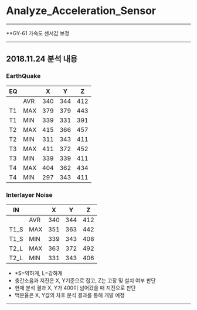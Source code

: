# Analyze_Acceleration_Sensor

-------------------------------------------------------------------

**GY-61 가속도 센서값 보정

-------------------------------------------------------------------

## 2018.11.24 분석 내용
### EarthQuake
| EQ |     | X   | Y   | Z   |
|----|-----|-----|-----|-----|
|    | AVR | 340 | 344 | 412 |
| T1 | MAX | 379 | 379 | 443 |
| T1 | MIN | 339 | 331 | 391 |
| T2 | MAX | 415 | 366 | 457 |
| T2 | MIN | 311 | 343 | 411 |
| T3 | MAX | 411 | 372 | 452 |
| T3 | MIN | 339 | 339 | 411 |
| T4 | MAX | 404 | 362 | 434 |
| T4 | MIN | 297 | 343 | 411 |

### Interlayer Noise
| IN   |     | X   | Y   | Z   |
|------|-----|-----|-----|-----|
|      | AVR | 340 | 344 | 412 |
| T1_S | MAX | 351 | 363 | 442 |
| T1_S | MIN | 339 | 343 | 408 |
| T2_L | MAX | 363 | 372 | 492 |
| T2_L | MIN | 331 | 343 | 406 |
- *S=약하게, L=강하게
- 충간소음과 지진은 X, Y기준으로 잡고, Z는 고장 및 설치 여부 판단
- 현재 분석 결과 X, Y가 400이 넘어갔을 때 지진으로 판단
- 백분율은 X, Y값의 차후 분석 결과를 통해 개발 예정

-------------------------------------------------------------------
